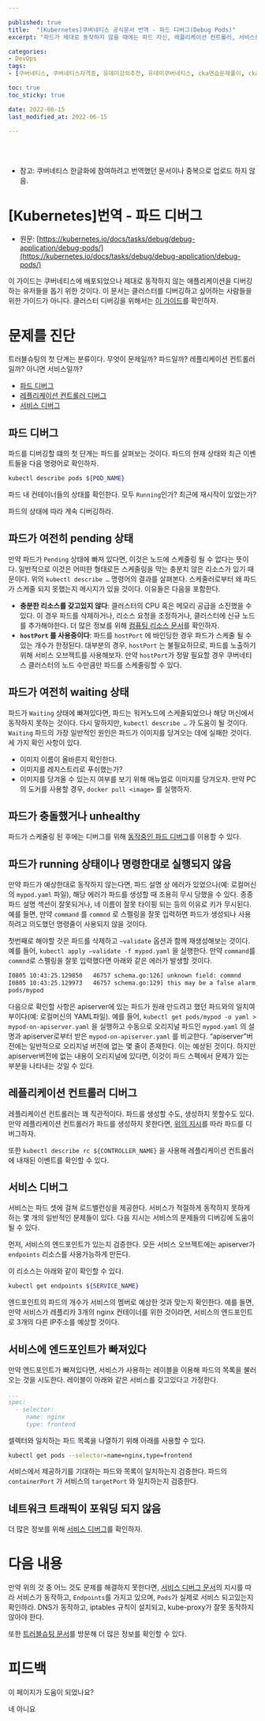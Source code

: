 ```yaml
---

published: true
title:  "[Kubernetes]쿠버네티스 공식문서 번역 - 파드 디버그(Debug Pods)"
excerpt: "파드가 제대로 동작하지 않을 때에는 파드 자신, 레플리케이션 컨트롤러, 서비스를 디버깅 해야한다."

categories:
- DevOps
tags:
- [쿠버네티스, 쿠버네티스자격증, 유데미강의추천, 유데미쿠버네티스, cka연습문제풀이, cka덤프, cka기출문제, cka, kubernetes, kubernetesnetworking, k8s, DevOpsengineer, 데브옵스, 데브옵스엔지니어, killerkoda, killersh, killershell, cka모의고사]

toc: true
toc_sticky: true

date: 2022-06-15
last_modified_at: 2022-06-15

---
```


<br/><br/>

* 참고: 쿠버네티스 한글화에 참여하려고 번역했던 문서이나 중복으로 업로드 하지 않음.

# [Kubernetes]번역 - 파드 디버그

- 원문: [https://kubernetes.io/docs/tasks/debug/debug-application/debug-pods/](https://kubernetes.io/docs/tasks/debug/debug-application/debug-pods/)

이 가이드는 쿠버네티스에 배포되었으나 제대로 동작하지 않는 애플리케이션을 디버깅하는 유저들을 돕기 위한 것이다. 이 문서는 클러스터를 디버깅하고 싶어하는 사람들을 위한 가이드가 아니다. 클러스터 디버깅을 위해서는 [이 가이드](https://kubernetes.io/docs/tasks/debug/debug-cluster/)를 확인하자.

# 문제를 진단

트러블슈팅의 첫 단계는 분류이다. 무엇이 문제일까? 파드일까? 레플리케이션 컨트롤러일까? 아니면 서비스일까?

- [파드 디버그](https://kubernetes.io/docs/tasks/debug/debug-application/debug-pods/#debugging-pods)
- [레플리케이션 컨트롤러 디버그](https://kubernetes.io/docs/tasks/debug/debug-application/debug-pods/#debugging-replication-controllers)
- [서비스 디버그](https://kubernetes.io/docs/tasks/debug/debug-application/debug-pods/#debugging-services)

## 파드 디버그

파드를 디버깅할 떄의 첫 단계는 파드를 살펴보는 것이다. 파드의 현재 상태와 최근 이벤트들을 다음 명령어로 확인하자.

```bash
kubectl describe pods ${POD_NAME}
```

파드 내 컨테이너들의 상태를 확인한다. 모두 `Running`인가? 최근에 재시작이 있었는가?

파드의 상태에 따라 계속 디버깅하라.

## 파드가 여전히 pending 상태

만약 파드가 `Pending` 상태에 빠져 있다면, 이것은 노드에 스케줄링 될 수 없다는 뜻이다. 일반적으로 이것은 어떠한 형태로든 스케줄링을 막는 충분치 않은 리소스가 있기 때문이다. 위의 `kubectl describe …` 명령어의 결과를 살펴본다. 스케줄러로부터 왜 파드가 스케줄 되지 못했는지 메시지가 있을 것이다. 이유들은 다음을 포함한다.

- **충분한 리소스를 갖고있지 않다**: 클러스터의 CPU 혹은 메모리 공급을 소진했을 수 있다. 이 경우 파드를 삭제하거나, 리소스 요청을 조정하거나, 클러스터에 신규 노드를 추가해야한다. 더 많은 정보를 위해 [컴퓨팅 리소스 문서](https://kubernetes.io/docs/concepts/configuration/manage-resources-containers/)를 확인하자.
- **`hostPort` 를 사용중이다**: 파드를 `hostPort` 에 바인딩한 경우 파드가 스케줄 될 수 있는 개수가 한정된다. 대부분의 경우, `hostPort` 는 불필요하므로, 파드를 노출하기 위해 서비스 오브젝트를 사용해보자. 만약 `hostPort`가 정말 필요할 경우 쿠버네티스 클러스터의 노드 수만큼만 파드를 스케줄링할 수 있다.

## 파드가 여전히 waiting 상태

파드가 `Waiting` 상태에 빠져있다면, 파드는 워커노드에 스케줄되었으나 해당 머신에서 동작하지 못하는 것이다. 다시 말하지만, `kubectl describe …` 가 도움이 될 것이다. `Waiting` 파드의 가장 일반적인 원인은 파드가 이미지를 당겨오는 데에 실패한 것이다. 세 가지 확인 사항이 있다.

- 이미지 이름이 올바른지 확인한다.
- 이미지를 레지스트리로 푸쉬했는가?
- 이미지를 당겨올 수 있는지 여부를 보기 위해 매뉴얼로 이미지를 당겨오자. 만약 PC의 도커를 사용할 경우, `docker pull <image>` 를 실행하자.

## 파드가 충돌했거나 unhealthy

파드가 스케줄링 된 후에는 디버그를 위해 [동작중인 파드 디버그](https://kubernetes.io/docs/tasks/debug/debug-application/debug-running-pod/)를 이용할 수 있다.

## 파드가 running 상태이나 명령한대로 실행되지 않음

만약 파드가 예상한대로 동작하지 않는다면, 파드 설명 상 에러가 있었으나(예: 로컬머신의 `mypod.yaml` 파일), 해당 에러가 파드를 생성할 때 조용히 무시 당했을 수 있다. 종종 파드 설명 섹션이 잘못되거나, 네 이름이 잘못 타이핑 되는 등의 이유로 키가 무시된다. 예를 들면, 만약 `command` 를 `commnd` 로 스펠링을 잘못 입력하면 파드가 생성되나 사용하려고 의도했던 명령줄이 사용되지 않을 것이다.

첫번째로 해야할 것은 파드를 삭제하고 `—validate` 옵션과 함께 재생성해보는 것이다. 예를 들어, `kubectl apply —validate -f mypod.yaml` 을 실행한다. 만약 `command`를 `commnd`로 스펠링을 잘못 입력했다면 아래와 같은 에러가 발생할 것이다.

```bash
I0805 10:43:25.129850   46757 schema.go:126] unknown field: commnd
I0805 10:43:25.129973   46757 schema.go:129] this may be a false alarm, see https://github.com/kubernetes/kubernetes/issues/6842
pods/mypod
```

다음으로 확인할 사항은 apiserver에 있는 파드가 원래 만드려고 했던 파드와의 일치여부이다(예: 로컬머신의 YAML파일). 예를 들어, `kubectl get pods/mypod -o yaml > mypod-on-apiserver.yaml` 을 실행하고 수동으로 오리지널 파드인 `mypod.yaml` 의 설명과 apiserver로부터 받은 `mypod-on-apiserver.yaml` 를 비교한다. “apiserver”버전에는 일반적으로 오리지널 버전에 없는 몇 줄이 존재한다. 이는 예상된 것이다. 하지만 apiserver버전에 없는 내용이 오리지널에 있다면, 이것이 파드 스펙에서 문제가 있는 부분을 나타내는 것일 수 있다.

## 레플리케이션 컨트롤러 디버그

레플리케이션 컨트롤러는 꽤 직관적이다. 파드를 생성할 수도, 생성하지 못할수도 있다. 만약 레플리케이션 컨트롤러가 파드를 생성하지 못한다면, [위의 지시](https://kubernetes.io/docs/tasks/debug/debug-application/debug-pods/#debugging-pods)를 따라 파드를 디버그하자.

또한 `kubectl describe rc ${CONTROLLER_NAME}` 을 사용해 레플리케이션 컨트롤러에 내재된 이벤트를 확인할 수 있다.

## 서비스 디버그

서비스는 파드 셋에 걸쳐 로드밸런싱을 제공한다. 서비스가 적절하게 동작하지 못하게 하는 몇 개의 일반적인 문제들이 있다. 다음 지시는 서비스의 문제들의 디버깅에 도움이 될 수 있다.

먼저, 서비스의 엔드포인트가 있는지 검증한다. 모든 서비스 오브젝트에는 apiserver가 `endpoints` 리소스를 사용가능하게 만든다.

이 리소스는 아래와 같이 확인할 수 있다.

```bash
kubectl get endpoints ${SERVICE_NAME}
```

엔드포인트의 파드의 개수가 서비스의 멤버로 예상한 것과 맞는지 확인한다. 예를 들면, 만약 서비스가 레플리카 3개의 nginx 컨테이너를 위한 것이라면, 서비스의 엔드포인트로 3개의 다른 IP주소를 예상할 것이다.

## 서비스에 엔드포인트가 빠져있다

만약 엔드포인트가 빠져있다면, 서비스가 사용하는 레이블을 이용해 파드의 목록을 불러오는 것을 시도한다. 레이블이 아래와 같은 서비스를 갖고있다고 가정한다.

```yaml
...
spec:
  - selector:
     name: nginx
     type: frontend
```

셀렉터와 일치하는 파드 목록을 나열하기 위해 아래를 사용할 수 있다.

```bash
kubectl get pods --selector=name=nginx,type=frontend
```

서비스에서 제공하기를 기대하는 파드와 목록이 일치하는지 검증한다. 파드의 `containerPort` 가 서비스의 `targetPort` 와 일치하는지 검증한다.

## 네트워크 트래픽이 포워딩 되지 않음

더 많은 정보를 위해 [서비스 디버그](https://kubernetes.io/docs/tasks/debug/debug-application/debug-service/)를 확인하자.

# 다음 내용

만약 위의 것 중 어느 것도 문제를 해결하지 못한다면, [서비스 디버그 문서](https://kubernetes.io/docs/tasks/debug/debug-application/debug-service/)의 지시를 따라 서비스가 동작하고, `Endpoints`를 가지고 있으며, `Pods`가 실제로 서비스 되고있는지 확인하라. DNS가 동작하고, iptables 규칙이 설치되고, kube-proxy가 잘못 동작하지 않아야 한다.

또한 [트러블슈팅 문서](https://kubernetes.io/docs/tasks/debug/)를 방문해 더 많은 정보를 확인할 수 있다.

# 피드백

이 페이지가 도움이 되었나요?

네 아니요